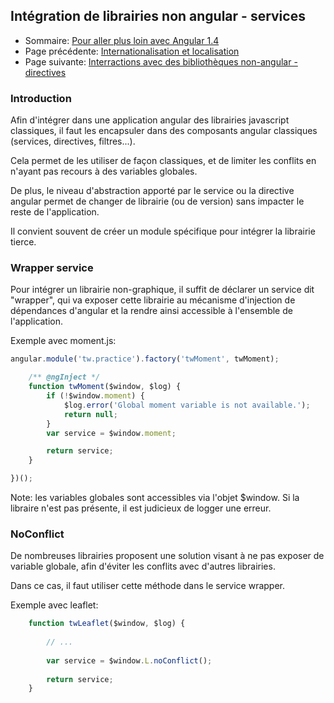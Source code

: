 ## Intégration de librairies non angular - services

* Sommaire: [Pour aller plus loin avec Angular 1.4](02.00.angular-intermediate.documentation-fr.md)
* Page précédente: [Internationalisation et localisation](02.04.i18n-l9n-fr.md)
* Page suivante: [Interractions avec des bibliothèques non-angular - directives](02.06.non-ng-libs.directive-fr.md)

### Introduction

Afin d'intégrer dans une application angular des librairies javascript classiques, il faut les encapsuler dans des composants angular classiques (services, directives, filtres...).

Cela permet de les utiliser de façon classiques, et de limiter les conflits en n'ayant pas recours à des variables globales.

De plus, le niveau d'abstraction apporté par le service ou la directive angular permet de changer de librairie (ou de version) sans impacter le reste de l'application.

Il convient souvent de créer un module spécifique pour intégrer la librairie tierce.

### Wrapper service

Pour intégrer un librairie non-graphique, il suffit de déclarer un service dit "wrapper", qui va exposer cette librairie au mécanisme d'injection de dépendances d'angular et la rendre ainsi accessible à l'ensemble de l'application.

Exemple avec moment.js:


``` js
angular.module('tw.practice').factory('twMoment', twMoment);

    /** @ngInject */
    function twMoment($window, $log) {
        if (!$window.moment) {
            $log.error('Global moment variable is not available.');
            return null;
        }
        var service = $window.moment;

        return service;
    }

})();
```

Note: les variables globales sont accessibles via l'objet $window. Si la libraire n'est pas présente, il est judicieux de logger une erreur.

### NoConflict

De nombreuses librairies proposent une solution visant à ne pas exposer de variable globale, afin d'éviter les conflits avec d'autres librairies.

Dans ce cas, il faut utiliser cette méthode dans le service wrapper.

Exemple avec leaflet:

``` js
    function twLeaflet($window, $log) {
        
        // ...
        
        var service = $window.L.noConflict();
        
        return service;
    }
```
